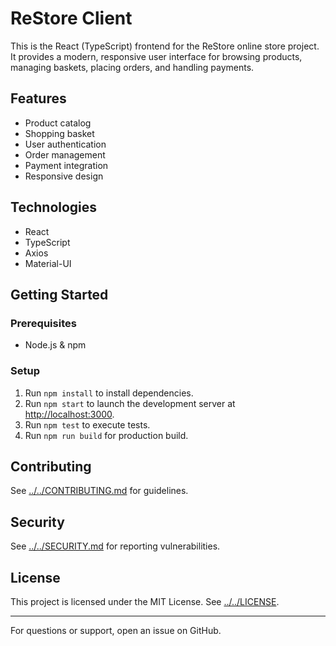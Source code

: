 # ReStore Client

This is the React (TypeScript) frontend for the ReStore online store project. It provides a modern, responsive user interface for browsing products, managing baskets, placing orders, and handling payments.

## Features
- Product catalog
- Shopping basket
- User authentication
- Order management
- Payment integration
- Responsive design

## Technologies
- React
- TypeScript
- Axios
- Material-UI

## Getting Started

### Prerequisites
- Node.js & npm

### Setup
1. Run `npm install` to install dependencies.
2. Run `npm start` to launch the development server at [http://localhost:3000](http://localhost:3000).
3. Run `npm test` to execute tests.
4. Run `npm run build` for production build.

## Contributing
See [../../CONTRIBUTING.md](../../CONTRIBUTING.md) for guidelines.

## Security
See [../../SECURITY.md](../../SECURITY.md) for reporting vulnerabilities.

## License
This project is licensed under the MIT License. See [../../LICENSE](../../LICENSE).

---

For questions or support, open an issue on GitHub.
